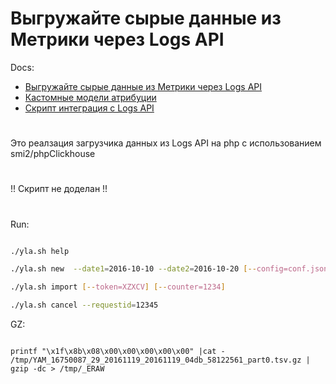 # Выгружайте сырые данные из Метрики через Logs API


Docs:
* [Выгружайте сырые данные из Метрики через Logs API](https://yandex.ru/blog/metrika/vygruzhayte-syrye-dannye-iz-metriki-cherez-logs-api)
* [Кастомные модели атрибуции](https://nbviewer.jupyter.org/github/miptgirl/attribution_modelling/blob/master/220volt_case.ipynb)
* [Скрипт интеграция с Logs API](https://github.com/yndx-metrika/logs_api_integration)




# 
Это реалзация загрузчика данных из Logs API на php с использованием smi2/phpClickhouse



# 
!! Скрипт не доделан !!




# 
Run:
```bash

./yla.sh help

./yla.sh new  --date1=2016-10-10 --date2=2016-10-20 [--config=conf.json]

./yla.sh import [--token=XZXCV] [--counter=1234]

./yla.sh cancel --requestid=12345

```




GZ:
```

printf "\x1f\x8b\x08\x00\x00\x00\x00\x00" |cat - /tmp/YAM_16750087_29_20161119_20161119_04db_58122561_part0.tsv.gz | gzip -dc > /tmp/_ERAW

```